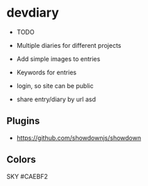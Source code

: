 # devdiary

- TODO
- Multiple diaries for different projects
- Add simple images to entries
- Keywords for entries

- login, so site can be public
- share entry/diary by url
asd
## Plugins

- https://github.com/showdownjs/showdown

## Colors

<div background-color="#CAEBF2">
    <span>SKY #CAEBF2</span>
</div>